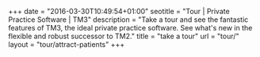 +++
date = "2016-03-30T10:49:54+01:00"
seotitle = "Tour | Private Practice Software | TM3"
description = "Take a tour and see the fantastic features of TM3, the ideal private practice software. See what's new in the flexible and robust successor to TM2."
title = "take a tour"
url = "tour/"
layout = "tour/attract-patients"
+++